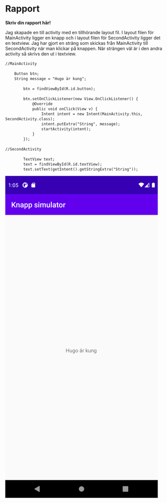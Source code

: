 
# Rapport

**Skriv din rapport här!**

Jag skapade en till activity med en tillhörande layout fil. I layout filen för MainActivity ligger en knapp och i layout filen för SecondActivity ligger det en textview. Jag har gjort en sträng som skickas från MainActivity till SecondActivity när man klickar på knappen. När strängen väl är i den andra activity så skrivs den ut i textview.

```
//MainActivity 

    Button btn;
    String message = "Hugo är kung";
        
        btn = findViewById(R.id.button);

        btn.setOnClickListener(new View.OnClickListener() {
            @Override
            public void onClick(View v) {
                Intent intent = new Intent(MainActivity.this, SecondActivity.class);
                intent.putExtra("String", message);
                startActivity(intent);
            }
        });

//SecondActivity 

        TextView text;
        text = findViewById(R.id.textView);
        text.setText(getIntent().getStringExtra("String"));
```


![](screens.png)



